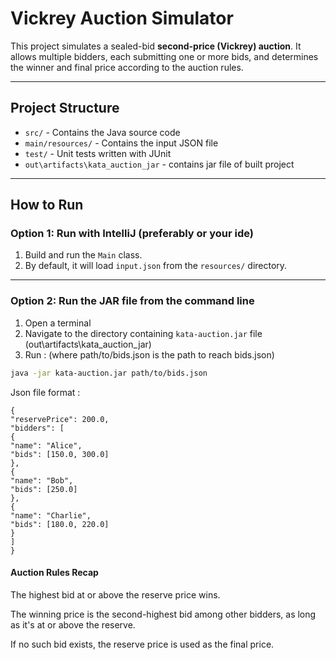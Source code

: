 # Vickrey Auction Simulator

This project simulates a sealed-bid **second-price (Vickrey) auction**. It allows multiple bidders, each submitting one or more bids, and determines the winner and final price according to the auction rules.

---

## Project Structure

- `src/` - Contains the Java source code
- `main/resources/` - Contains the input JSON file
- `test/` - Unit tests written with JUnit
- `out\artifacts\kata_auction_jar` - contains jar file of built project

---

## How to Run

### Option 1: Run with IntelliJ (preferably or your ide)

1. Build and run the `Main` class.
2. By default, it will load `input.json` from the `resources/` directory.

---

### Option 2: Run the JAR file from the command line

1. Open a terminal
2. Navigate to the directory containing `kata-auction.jar` file (out\artifacts\kata_auction_jar)
3. Run : (where path/to/bids.json is the path to reach bids.json)

```bash
java -jar kata-auction.jar path/to/bids.json
```


 Json file format : 
```
{
"reservePrice": 200.0,
"bidders": [
{
"name": "Alice",
"bids": [150.0, 300.0]
},
{
"name": "Bob",
"bids": [250.0]
},
{
"name": "Charlie",
"bids": [180.0, 220.0]
}
]
}
```
#### Auction Rules Recap

The highest bid at or above the reserve price wins.

The winning price is the second-highest bid among other bidders, as long as it's at or above the reserve.

If no such bid exists, the reserve price is used as the final price.

